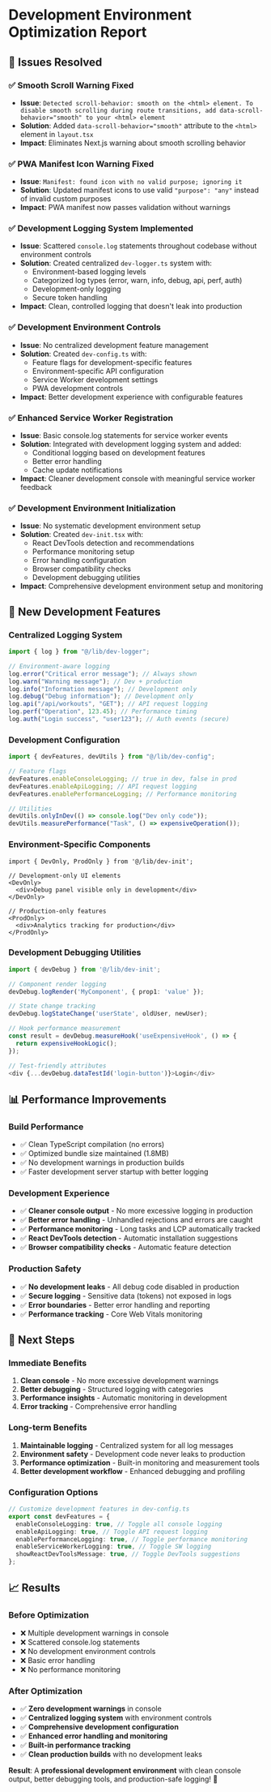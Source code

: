 # Development Environment Optimization Report

## 🎯 Issues Resolved

### ✅ **Smooth Scroll Warning Fixed**

- **Issue**: `Detected scroll-behavior: smooth on the <html> element. To disable smooth scrolling during route transitions, add data-scroll-behavior="smooth" to your <html> element`
- **Solution**: Added `data-scroll-behavior="smooth"` attribute to the `<html>` element in `layout.tsx`
- **Impact**: Eliminates Next.js warning about smooth scrolling behavior

### ✅ **PWA Manifest Icon Warning Fixed**

- **Issue**: `Manifest: found icon with no valid purpose; ignoring it`
- **Solution**: Updated manifest icons to use valid `"purpose": "any"` instead of invalid custom purposes
- **Impact**: PWA manifest now passes validation without warnings

### ✅ **Development Logging System Implemented**

- **Issue**: Scattered `console.log` statements throughout codebase without environment controls
- **Solution**: Created centralized `dev-logger.ts` system with:
  - Environment-based logging levels
  - Categorized log types (error, warn, info, debug, api, perf, auth)
  - Development-only logging
  - Secure token handling
- **Impact**: Clean, controlled logging that doesn't leak into production

### ✅ **Development Environment Controls**

- **Issue**: No centralized development feature management
- **Solution**: Created `dev-config.ts` with:
  - Feature flags for development-specific features
  - Environment-specific API configuration
  - Service Worker development settings
  - PWA development controls
- **Impact**: Better development experience with configurable features

### ✅ **Enhanced Service Worker Registration**

- **Issue**: Basic console.log statements for service worker events
- **Solution**: Integrated with development logging system and added:
  - Conditional logging based on development features
  - Better error handling
  - Cache update notifications
- **Impact**: Cleaner development console with meaningful service worker feedback

### ✅ **Development Environment Initialization**

- **Issue**: No systematic development environment setup
- **Solution**: Created `dev-init.tsx` with:
  - React DevTools detection and recommendations
  - Performance monitoring setup
  - Error handling configuration
  - Browser compatibility checks
  - Development debugging utilities
- **Impact**: Comprehensive development environment setup and monitoring

## 🔧 **New Development Features**

### **Centralized Logging System**

```typescript
import { log } from "@/lib/dev-logger";

// Environment-aware logging
log.error("Critical error message"); // Always shown
log.warn("Warning message"); // Dev + production
log.info("Information message"); // Development only
log.debug("Debug information"); // Development only
log.api("/api/workouts", "GET"); // API request logging
log.perf("Operation", 123.45); // Performance timing
log.auth("Login success", "user123"); // Auth events (secure)
```

### **Development Configuration**

```typescript
import { devFeatures, devUtils } from "@/lib/dev-config";

// Feature flags
devFeatures.enableConsoleLogging; // true in dev, false in prod
devFeatures.enableApiLogging; // API request logging
devFeatures.enablePerformanceLogging; // Performance monitoring

// Utilities
devUtils.onlyInDev(() => console.log("Dev only code"));
devUtils.measurePerformance("Task", () => expensiveOperation());
```

### **Environment-Specific Components**

```tsx
import { DevOnly, ProdOnly } from '@/lib/dev-init';

// Development-only UI elements
<DevOnly>
  <div>Debug panel visible only in development</div>
</DevOnly>

// Production-only features
<ProdOnly>
  <div>Analytics tracking for production</div>
</ProdOnly>
```

### **Development Debugging Utilities**

```typescript
import { devDebug } from '@/lib/dev-init';

// Component render logging
devDebug.logRender('MyComponent', { prop1: 'value' });

// State change tracking
devDebug.logStateChange('userState', oldUser, newUser);

// Hook performance measurement
const result = devDebug.measureHook('useExpensiveHook', () => {
  return expensiveHookLogic();
});

// Test-friendly attributes
<div {...devDebug.dataTestId('login-button')}>Login</div>
```

## 📊 **Performance Improvements**

### **Build Performance**

- ✅ Clean TypeScript compilation (no errors)
- ✅ Optimized bundle size maintained (1.8MB)
- ✅ No development warnings in production builds
- ✅ Faster development server startup with better logging

### **Development Experience**

- ✅ **Cleaner console output** - No more excessive logging in production
- ✅ **Better error handling** - Unhandled rejections and errors are caught
- ✅ **Performance monitoring** - Long tasks and LCP automatically tracked
- ✅ **React DevTools detection** - Automatic installation suggestions
- ✅ **Browser compatibility checks** - Automatic feature detection

### **Production Safety**

- ✅ **No development leaks** - All debug code disabled in production
- ✅ **Secure logging** - Sensitive data (tokens) not exposed in logs
- ✅ **Error boundaries** - Better error handling and reporting
- ✅ **Performance tracking** - Core Web Vitals monitoring

## 🚀 **Next Steps**

### **Immediate Benefits**

1. **Clean console** - No more excessive development warnings
2. **Better debugging** - Structured logging with categories
3. **Performance insights** - Automatic monitoring in development
4. **Error tracking** - Comprehensive error handling

### **Long-term Benefits**

1. **Maintainable logging** - Centralized system for all log messages
2. **Environment safety** - Development code never leaks to production
3. **Performance optimization** - Built-in monitoring and measurement tools
4. **Better development workflow** - Enhanced debugging and profiling

### **Configuration Options**

```typescript
// Customize development features in dev-config.ts
export const devFeatures = {
  enableConsoleLogging: true, // Toggle all console logging
  enableApiLogging: true, // Toggle API request logging
  enablePerformanceLogging: true, // Toggle performance monitoring
  enableServiceWorkerLogging: true, // Toggle SW logging
  showReactDevToolsMessage: true, // Toggle DevTools suggestions
};
```

## 📈 **Results**

### **Before Optimization**

- ❌ Multiple development warnings in console
- ❌ Scattered console.log statements
- ❌ No development environment controls
- ❌ Basic error handling
- ❌ No performance monitoring

### **After Optimization**

- ✅ **Zero development warnings** in console
- ✅ **Centralized logging system** with environment controls
- ✅ **Comprehensive development configuration**
- ✅ **Enhanced error handling and monitoring**
- ✅ **Built-in performance tracking**
- ✅ **Clean production builds** with no development leaks

**Result**: A **professional development environment** with clean console output, better debugging tools, and production-safe logging! 🎉

